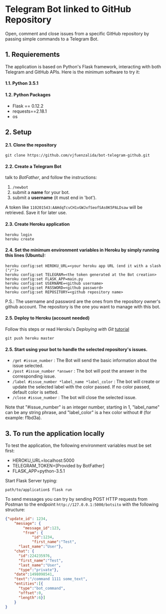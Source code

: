 # Telegram Bot linked to GitHub Repository

Open, comment and close issues from a specific GitHub repository by passing simple commands to a Telegram Bot.

## 1. Requierements
  The application is based on Python's Flask framework, interacting with both Telegram and GitHub APIs. Here is the minimum software to try it:

#### 1.1. Python 3.5.1

#### 1.2. Python Packages
  * Flask == 0.12.2
  * requests==2.18.1
  * os

## 2. Setup
#### 2.1. Clone the repository
  ```
  git clone https://github.com/vjfuenzalida/bot-telegram-github.git
  ```
#### 2.2. Create a Telegram Bot

  talk to *BotFather*, and follow the instructions:
  1. ```/newbot```
  2. submit a **name** for your bot.
  3. submit a **username** (it must end in 'bot').

A token like ```110201543:AAHdqTcvCH1vGWJxfSeofSAs0K5PALDsaw``` will be retrieved. Save it for later use.

#### 2.3. Create Heroku application
  ```
  heroku login
  heroku create
  ```

#### 2.4. Set the minimum environment variables in Heroku by simply running this lines (Ubuntu):

  ```
  heroku config:set HEROKU_URL=<your heroku app URL (end it with a slash ("/")>
  heroku config:set TELEGRAM=<the token generated at the Bot creation>
  heroku config:set FLASK_APP=main.py
  heroku config:set USERNAME=<github username>
  heroku config:set PASSWORD=<github password>
  heroku config:set REPOSITORY=<github repository name>
  ```

  P.S.: The username and password are the ones from the repository owner's github account.
  The repository is the one you want to manage with this bot.

#### 2.5. Deploy to Heroku (account needed)
  Follow this steps or read Heroku's *Deploying with Git* [tutorial](https://devcenter.heroku.com/articles/git)

```
git push heroku master
```  

#### 2.5. Start using your bot to handle the selected repository's issues.
  * `/get #issue_number` : The Bot will send the basic information about the issue selected.
  * `/post #issue_number *answer` : The bot will post the answer in the corresponding issue.
  * `/label #issue_number *label_name *label_color` : The bot will create or update the selected label with the color passed. If no color passed, default color is setted.
  * `/close #issue_number` : The bot will close the selected issue.

Note that "#issue_number" is an integer number, starting in 1, "label_name" can be any string phrase, and "label_color" is a hex color without # (for example: f1bd3a).

## 3. To run the application locally
  To test the application, the following environment variables must be set first:
   * HEROKU_URL=localhost:5000
   * TELEGRAM_TOKEN=[Provided by BotFather]
   * FLASK_APP=python-3.5.1

Start Flask Server typing:
```
path/to/application$ flask run
```
To send messages you can try by sending POST HTTP requests from Postman to the endpoint `http://127.0.0.1:5000/botsito` with the following structure:
```json
{"update_id": 1234,
	"message": {
		"message_id":123,
		"from": {
			"id":1234,
			"first_name":"Test",
      "last_name":"User"},
    "chat": {
      "id":224235976,
      "first_name":"Test",
      "last_name":"User",
      "type":"private"},
    "date":1498098541,
    "text":"/command 1111 some_text",
    "entities":[{
      "type":"bot_command",
      "offset":0,
      "length":6}]
	}
}
```
